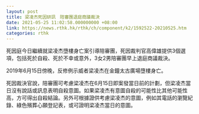 ```yaml
---
layout: post
title: 梁凌杰死因研訊　陪審團退庭商議裁決
date: 2021-05-25 11:02:58.000000000 +08:00
link: https://news.rthk.hk/rthk/ch/component/k2/1592522-20210525.htm
categories: rthk
---
```


死因庭今日繼續就梁凌杰墮樓身亡案引導陪審團，死因裁判官高偉雄提供3個選項，包括死於自殺、死於不幸或意外，3女2男陪審團早上退庭商議裁決。

2019年6月15日傍晚，反修例示威者梁凌杰在金鐘太古廣場墮樓身亡。

死因裁決官說，陪審團可考慮梁凌杰在6月15日即案發當日前的計劃，但梁凌杰當日沒有說話或訊息表明自殺意圖。如果梁凌杰有意圖自殺的可能性比其他可能性高，方可得出自殺結論。另外可根據證供考慮梁凌杰的意圖，例如其電話的瀏覽紀錄、綠色殯葬心願登記表，或可證明梁凌杰當日的意圖。
